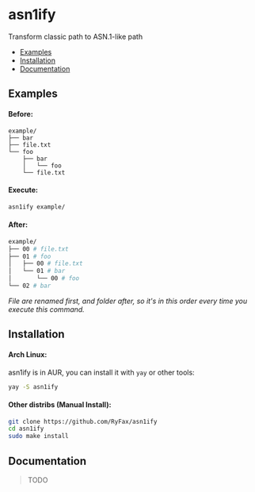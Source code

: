 # asn1ify
Transform classic path to ASN.1-like path


- [Examples](#examples)
- [Installation](#installation)
- [Documentation](#documentation)

## Examples

#### Before:
```
example/
├── bar
├── file.txt
└── foo
    ├── bar
    │   └── foo
    └── file.txt
```

#### Execute:
```sh
asn1ify example/
```

#### After:
```sh
example/
├── 00 # file.txt
├── 01 # foo
│   ├── 00 # file.txt
│   └── 01 # bar
│       └── 00 # foo
└── 02 # bar
```
*File are renamed first, and folder after, so it's in this order every time you execute this command.*


## Installation 

#### Arch Linux:
asn1ify is in AUR, you can install it with `yay` or other tools:
```sh
yay -S asn1ify
```

#### Other distribs (Manual Install):
```sh
git clone https://github.com/RyFax/asn1ify
cd asn1ify
sudo make install
```


## Documentation

> TODO
